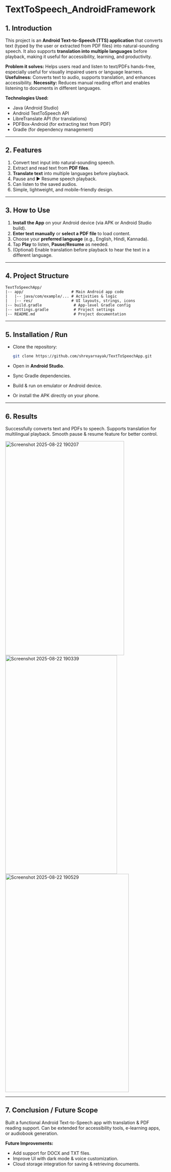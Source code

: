 # TextToSpeech_AndroidFramework

## 1. Introduction

This project is an **Android Text-to-Speech (TTS) application** that converts text (typed by the user or extracted from PDF files) into natural-sounding speech. It also supports **translation into multiple languages** before playback, making it useful for accessibility, learning, and productivity.

**Problem it solves:** Helps users read and listen to text/PDFs hands-free, especially useful for visually impaired users or language learners.
**Usefulness:** Converts text to audio, supports translation, and enhances accessibility.
**Necessity:** Reduces manual reading effort and enables listening to documents in different languages.

**Technologies Used:**

* Java (Android Studio)
* Android TextToSpeech API
* LibreTranslate API (for translations)
* PDFBox-Android (for extracting text from PDF)
* Gradle (for dependency management)

---

## 2. Features

1. Convert text input into natural-sounding speech.
2. Extract and read text from **PDF files**.
3. **Translate text** into multiple languages before playback.
4. Pause and ▶️ Resume speech playback.
5. Can listen to the saved audios.
6. Simple, lightweight, and mobile-friendly design.

---

## 3. How to Use

1. **Install the App** on your Android device (via APK or Android Studio build).
2. **Enter text manually** or **select a PDF file** to load content.
3. Choose your **preferred language** (e.g., English, Hindi, Kannada).
4. Tap **Play** to listen, **Pause/Resume** as needed.
5. (Optional) Enable translation before playback to hear the text in a different language.

---

## 4. Project Structure

```
TextToSpeechApp/
|-- app/                     # Main Android app code
|   |-- java/com/example/... # Activities & logic
|   |-- res/                 # UI layouts, strings, icons
|-- build.gradle              # App-level Gradle config
|-- settings.gradle           # Project settings
|-- README.md                 # Project documentation
```

---

## 5. Installation / Run

* Clone the repository:

  ```bash
  git clone https://github.com/shreyarnayak/TextToSpeechApp.git
  ```
* Open in **Android Studio**.
* Sync Gradle dependencies.
* Build & run on emulator or Android device.
* Or install the APK directly on your phone.

---

## 6. Results

 Successfully converts text and PDFs to speech.
 Supports translation for multilingual playback.
 Smooth pause & resume feature for better control.

 <img width="373" height="673" alt="Screenshot 2025-08-22 190207" src="https://github.com/user-attachments/assets/ed385225-248a-4143-b69d-158fbdb3464c" />
<img width="351" height="687" alt="Screenshot 2025-08-22 190339" src="https://github.com/user-attachments/assets/145c8d37-bc49-45ae-bc0b-05a894064844" />
<img width="388" height="686" alt="Screenshot 2025-08-22 190529" src="https://github.com/user-attachments/assets/bac7a73d-2d1a-4bd3-bff2-a2d1236d38f7" />


---

## 7. Conclusion / Future Scope

Built a functional Android Text-to-Speech app with translation & PDF reading support.
Can be extended for accessibility tools, e-learning apps, or audiobook generation.

**Future Improvements:**
* Add support for DOCX and TXT files.
* Improve UI with dark mode & voice customization.
* Cloud storage integration for saving & retrieving documents.


